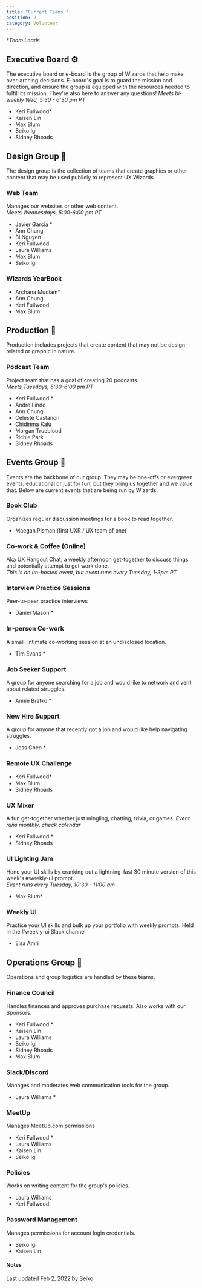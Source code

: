 ```yaml
---
title: "Current Teams "
position: 2
category: Volunteer
---
```

\**Team Leads*

## Executive Board ⚙️

<alert> The executive board or e-board is the group of Wizards that help make over-arching decisions. E-board's goal is to guard the mission and direction, and ensure the group is equipped with the resources needed to fulfill its mission. They're also here to answer any questions!</alert>
*Meets bi-weekly Wed, 5:30 - 6:30 pm PT*

* Keri Fullwood*
* Kaisen Lin
* Max Blum
* Seiko Igi
* Sidney Rhoads

## Design Group 🎨

<alert>The design group is the collection of teams that create graphics or other content that may be used publicly to represent UX Wizards.</alert>

### Web Team

Manages our websites or other web content. <br>
*Meets Wednesdays, 5:00-6:00 pm PT*

* Javier Garcia * 
* Ann Chung
* Bi Nguyen
* Keri Fullwood
* Laura Williams
* Max Blum
* Seiko Igi

### Wizards YearBook

* Archana Mudiam*
* Ann Chung
* Keri Fullwood
* Max Blum

## Production 🎥

<alert>Production includes projects that create content that may not be design-related or graphic in nature.</alert>

### Podcast Team

Project team that has a goal of creating 20 podcasts.<br>
*Meets Tuesdays, 5:30-6:00 pm PT*

* Keri Fullwood * 
* Andre Lindo
* Ann Chung
* Celeste Castanon
* Chidinma Kalu 
* Morgan Trueblood 
* Richie Park
* Sidney Rhoads 

## Events Group 🎉

<alert>Events are the backbone of our group. They may be one-offs or evergreen events, educational or just for fun, but they bring us together and we value that. Below are current events that are being run by Wizards.</alert>

### Book Club

Organizes regular discussion meetings for a book to read together.

* Maegan Pisman (first UXR / UX team of one)

### Co-work & Coffee (Online)

Aka UX Hangout Chat, a weekly afternoon get-together to discuss things and potentially attempt to get work done. <br>
*This is an un-hosted event, but event runs every Tuesday, 1-3pm PT* 

### Interview Practice Sessions

Peer-to-peer practice interviews

* Daniel Mason *

### In-person Co-work

A small, intimate co-working session at an undisclosed location.

* Tim Evans *

### Job Seeker Support

A group for anyone searching for a job and would like to network and vent about related struggles.

* Annie Bratko *

### New Hire Support

A group for anyone that recently got a job and would like help navigating struggles.

* Jess Chen *

### Remote UX Challenge

* Keri Fullwood*
* Max Blum
* Sidney Rhoads

### UX Mixer

A fun get-together whether just mingling, chatting, trivia, or games.
*Event runs monthly, check calendar*

* Keri Fullwood *
* Sidney Rhoads

### UI Lighting Jam

Hone your UI skills by cranking out a lightning-fast 30 minute version of this week's #weekly-ui prompt.\
*Event runs every Tuesday, 10:30 - 11:00 am*

* Max Blum*

### Weekly UI

Practice your UI skills and bulk up your portfolio with weekly prompts.
Held in the #weekly-ui Slack channel

* Elsa Amri

## Operations Group 🔧

<alert>Operations and group logistics are handled by these teams.</alert>

### Finance Council

Handles finances and approves purchase requests. Also works with our Sponsors.

* Keri Fullwood * 
* Kaisen Lin 
* Laura Williams 
* Seiko Igi
* Sidney Rhoads
* Max Blum

### Slack/Discord

Manages and moderates web communication tools for the group.

* Laura Williams *

### MeetUp

Manages MeetUp.com permissions

* Keri Fullwood *
* Laura Williams
* Kaisen Lin
* Seiko Igi

### Policies

Works on writing content for the group's policies.

* Laura Williams 
* Keri Fullwood 

### Password Management

Manages permissions for account login credentials.

* Seiko Igi 
* Kaisen Lin

#### Notes

Last updated Feb 2, 2022 by Seiko